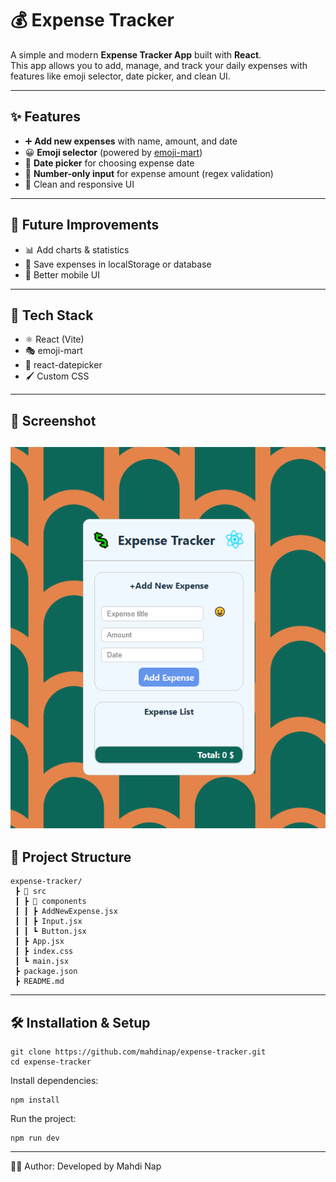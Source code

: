 # 💰 Expense Tracker  

A simple and modern **Expense Tracker App** built with **React**.  
This app allows you to add, manage, and track your daily expenses with features like emoji selector, date picker, and clean UI.  

---

## ✨ Features  

- ➕ **Add new expenses** with name, amount, and date  
- 😀 **Emoji selector** (powered by [emoji-mart](https://github.com/missive/emoji-mart))  
- 📅 **Date picker** for choosing expense date  
- 🔢 **Number-only input** for expense amount (regex validation)  
- 🎨 Clean and responsive UI  

---


## 📌 Future Improvements

- 📊 Add charts & statistics
- 💾 Save expenses in localStorage or database
- 📱 Better mobile UI

---

## 🚀 Tech Stack  

- ⚛️ React (Vite)  
- 🎭 emoji-mart  
- 📅 react-datepicker  
- 🖌️ Custom CSS  

---

## 📸 Screenshot  

![App Screenshot](Screenshot.png)
---

## 📂 Project Structure
```
expense-tracker/
 ┣ 📂 src
 ┃ ┣ 📂 components
 ┃ ┃ ┣ AddNewExpense.jsx
 ┃ ┃ ┣ Input.jsx
 ┃ ┃ ┗ Button.jsx
 ┃ ┣ App.jsx
 ┃ ┣ index.css
 ┃ ┗ main.jsx
 ┣ package.json
 ┣ README.md
```
---
## 🛠️ Installation & Setup

```
git clone https://github.com/mahdinap/expense-tracker.git
cd expense-tracker
```
Install dependencies:
```
npm install
```
Run the project:
```
npm run dev
```
---

👨‍💻 Author:
Developed by Mahdi Nap
